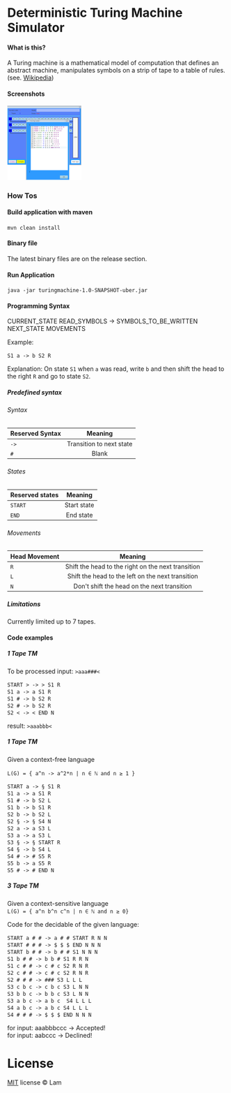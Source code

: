 Deterministic Turing Machine Simulator
=========

#### What is this?

A Turing machine is a mathematical model of computation that defines an abstract machine, 
manipulates symbols on a strip of tape to a table of rules. 
(see. [Wikipedia](https://en.wikipedia.org/wiki/Turing_machine))


#### Screenshots

<img src="screenshot.png" width="170" height="170">

### How Tos

#### Build application with maven

```console
mvn clean install
```

#### Binary file

The latest binary files are on the release section.

#### Run Application

```console
java -jar turingmachine-1.0-SNAPSHOT-uber.jar
```

#### Programming Syntax

CURRENT_STATE READ_SYMBOLS -> SYMBOLS_TO_BE_WRITTEN NEXT_STATE MOVEMENTS  

Example:

```code
S1 a -> b S2 R
```
Explanation: On state `S1` when `a` was read, write `b` and then shift the head to the right `R` and go to state `S2`.

##### Predefined syntax

###### Syntax

| Reserved Syntax   | Meaning                                       |
| ----------------- |:---------------------------------------------:|
| `->`              | Transition to next state                      |
| `#`               | Blank                                         |

###### States

| Reserved states   | Meaning                                       |
| ----------------- |:---------------------------------------------:|
| `START`           | Start state                                   |
| `END`             | End state                                     |

###### Movements

| Head Movement     | Meaning                                            |
| ----------------- |:--------------------------------------------------:|
| `R`               | Shift the head to the right on the next transition |
| `L`               | Shift the head to the left on the next transition  |
| `N`               | Don't shift the head on the next transition        |

##### Limitations

Currently limited up to 7 tapes.

#### Code examples 

##### 1 Tape TM

To be processed input: `>aaa###<`

```console
START > -> > S1 R
S1 a -> a S1 R
S1 # -> b S2 R
S2 # -> b S2 R
S2 < -> < END N
```

result: `>aaabbb<`

##### 1 Tape TM

Given a context-free language  

`L(G) = { a^n -> a^2*n | n ∈ ℕ and n ≥ 1 }`  

```console
START a -> § S1 R
S1 a -> a S1 R
S1 # -> b S2 L
S1 b -> b S1 R
S2 b -> b S2 L
S2 § -> § S4 N
S2 a -> a S3 L
S3 a -> a S3 L
S3 § -> § START R
S4 § -> b S4 L
S4 # -> # S5 R
S5 b -> a S5 R
S5 # -> # END N 
```

##### 3 Tape TM

Given a context-sensitive language  
`L(G) = { a^n b^n c^n | n ∈ ℕ and n ≥ 0}`

Code for the decidable of the given language:

```console
START a # # -> a # # START R N N
START # # # -> $ $ $ END N N N
START b # # -> b # # S1 N N N
S1 b # # -> b b # S1 R R N
S1 c # # -> c # c S2 R N R
S2 c # # -> c # c S2 R N R
S2 # # # -> ### S3 L L L
S3 c b c -> c b c S3 L N N
S3 b b c -> b b c S3 L N N
S3 a b c -> a b c  S4 L L L
S4 a b c -> a b c S4 L L L
S4 # # # -> $ $ $ END N N N
```

for input: aaabbbccc -> Accepted!<br>
for input: aabccc -> Declined!  

License
=======

[MIT](http://en.wikipedia.org/wiki/MIT_License) license © Lam
